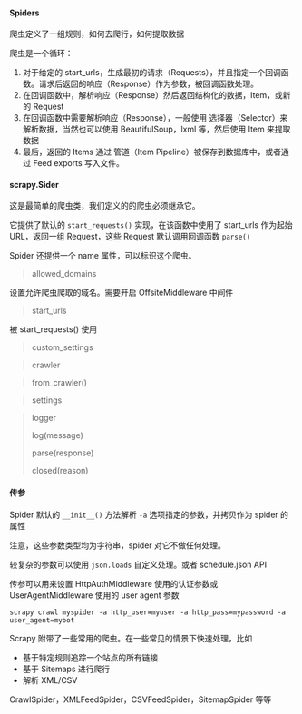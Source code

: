 #### Spiders

爬虫定义了一组规则，如何去爬行，如何提取数据

爬虫是一个循环：

1. 对于给定的 start_urls，生成最初的请求（Requests），并且指定一个回调函数。请求后返回的响应（Response）作为参数，被回调函数处理。
2. 在回调函数中，解析响应（Response）然后返回结构化的数据，Item，或新的 Request
3. 在回调函数中需要解析响应（Response），一般使用 选择器（Selector）来解析数据，当然也可以使用 BeautifulSoup，lxml 等，然后使用 Item 来提取数据
4. 最后，返回的 Items 通过 管道（Item Pipeline）被保存到数据库中，或者通过 Feed exports 写入文件。



#### scrapy.Sider

这是最简单的爬虫类，我们定义的的爬虫必须继承它。

它提供了默认的 `start_requests()` 实现，在该函数中使用了 start_urls 作为起始 URL，返回一组 Request，这些 Request 默认调用回调函数 `parse()` 

Spider 还提供一个 name 属性，可以标识这个爬虫。

> allowed_domains

设置允许爬虫爬取的域名。需要开启 OffsiteMiddleware 中间件

> start_urls

被 start_requests() 使用

> custom_settings

> crawler

> from_crawler()

> settings

> logger
>
> log(message)
>
> parse(response)
>
> closed(reason)



#### 传参

Spider 默认的 `__init__()` 方法解析 `-a` 选项指定的参数，并拷贝作为 spider 的属性

注意，这些参数类型均为字符串，spider 对它不做任何处理。

较复杂的参数可以使用 `json.loads` 自定义处理。或者 schedule.json API

传参可以用来设置 HttpAuthMiddleware 使用的认证参数或 UserAgentMiddleware 使用的 user agent 参数

`scrapy crawl myspider -a http_user=myuser -a http_pass=mypassword -a user_agent=mybot` 



Scrapy 附带了一些常用的爬虫。在一些常见的情景下快速处理，比如

- 基于特定规则追踪一个站点的所有链接
- 基于 Sitemaps 进行爬行
- 解析 XML/CSV

 CrawlSpider，XMLFeedSpider，CSVFeedSpider，SitemapSpider 等等